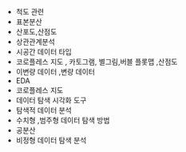 * 척도 관련 
* 표본분산
* 산포도,산점도
* 상관관계분석
* 시공간 데이터 타입
* 코로플레스 지도 , 카토그램, 별그림,버블 플롯맵 ,산점도 
* 이변량 데이터 ,변량 데이터 
* EDA 
* 코로플레스 지도
* 데이터 탐색 시각화 도구 
* 탐색적 데이터 분석 
* 수치형 ,범주형 데이터 탐색 방법
* 공분산 
* 비정형 데이터 탐색 분석 